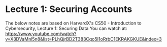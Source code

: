 # Lecture 1: Securing Accounts
The below notes are based on HarvardX's CS50 - Introduction to Cybersecurity, Lecture 1: Securing Data You can watch at: https://www.youtube.com/watch?v=X3DVaMnl5n8&list=PLhQjrBD2T383Cqo5I1oRrbC1EKRAKGKUE&index=3